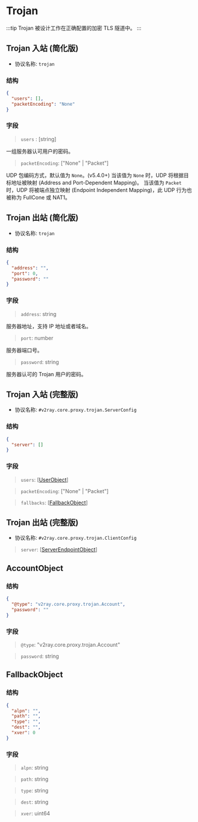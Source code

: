 # Trojan

:::tip
Trojan 被设计工作在正确配置的加密 TLS 隧道中。
:::

## Trojan 入站 (简化版)

* 协议名称: `trojan`

### 结构

```json
{
  "users": [],
  "packetEncoding": "None"
}
```

### 字段

> `users` : [string]

一组服务器认可用户的密码。

> `packetEncoding`:  \["None" | "Packet"\]

UDP 包编码方式，默认值为 `None`。(v5.4.0+)
当该值为 `None` 时，UDP 将根据目标地址被映射 (Address and Port-Dependent Mapping)。
当该值为 `Packet` 时，UDP 将被端点独立映射 (Endpoint Independent Mapping)，此 UDP 行为也被称为 FullCone 或 NAT1。

## Trojan 出站 (简化版)

* 协议名称: `trojan`

### 结构

```json
{
  "address": "",
  "port": 0,
  "password": ""
}
```

### 字段

> `address`: string

服务器地址，支持 IP 地址或者域名。

> `port`: number

服务器端口号。

> `password`: string

服务器认可的 Trojan 用户的密码。

## Trojan 入站 (完整版)

* 协议名称: `#v2ray.core.proxy.trojan.ServerConfig`

### 结构

```json
{
  "server": []
}
```

### 字段

> `users`: [[UserObject](../protocol/user.md#userobject)]

> `packetEncoding`: \["None" | "Packet"\]

> `fallbacks`: [[FallbackObject](#fallbackobject)]

## Trojan 出站 (完整版)

* 协议名称: `#v2ray.core.proxy.trojan.ClientConfig`

> `server`: [[ServerEndpointObject](../protocol/server_spec.md#serverendpointobject)]

## AccountObject

### 结构

```json
{
  "@type": "v2ray.core.proxy.trojan.Account",
  "password": ""
}
```

### 字段

> `@type`: "v2ray.core.proxy.trojan.Account"

> `password`: string

## FallbackObject

### 结构

```json
{
  "alpn": "",
  "path": "",
  "type": "",
  "dest": "",
  "xver": 0
}
```

### 字段

> `alpn`: string

> `path`: string

> `type`: string

> `dest`: string

> `xver`: uint64
